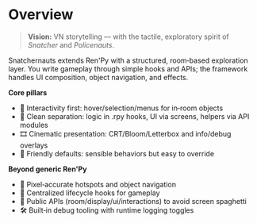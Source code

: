 # Overview

> <b>Vision:</b> VN storytelling — with the tactile, exploratory spirit of <i>Snatcher</i> and <i>Policenauts</i>.

Snatchernauts extends Ren'Py with a structured, room‑based exploration layer. You write gameplay through simple hooks and APIs; the framework handles UI composition, object navigation, and effects.

<b>Core pillars</b>
- 🧭 Interactivity first: hover/selection/menus for in‑room objects
- 🧹 Clean separation: logic in .rpy hooks, UI via screens, helpers via API modules
- 🎞️ Cinematic presentation: CRT/Bloom/Letterbox and info/debug overlays
- 🤝 Friendly defaults: sensible behaviors but easy to override

<b>Beyond generic Ren'Py</b>
- 🎯 Pixel‑accurate hotspots and object navigation
- 🧩 Centralized lifecycle hooks for gameplay
- 🧰 Public APIs (room/display/ui/interactions) to avoid screen spaghetti
- 🛠️ Built‑in debug tooling with runtime logging toggles
